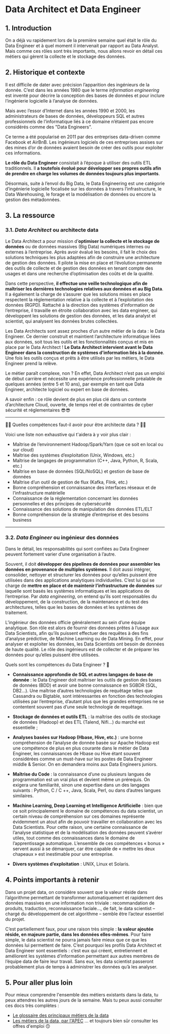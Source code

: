 # Data Architect et Data Engineer

## 1. Introduction
On a déjà vu rapidement lors de la première semaine quel était le rôle du Data Engineer et à quel moment il intervenait par rapport au Data Analyst. Mais comme ces rôles sont très importants, nous allons revoir en détail ces métiers qui gèrent la collecte et le stockage des données.

## 2. Historique et contexte
Il est difficile de dater avec précision l’apparition des ingénieurs de la donnée. C’est dans les années 1980 que le terme  *information engineering* est inventé pour décrire la conception des bases de données et pour inclure l’ingénierie logicielle à l’analyse de données.

Mais avec l’essor d’Internet dans les années 1990 et 2000, les administrateurs de bases de données, développeurs SQL et autres professionnels de l’informatique liés à ce domaine n’étaient pas encore considérés comme des "Data Engineers".

Ce terme a été popularisé en 2011 par des entreprises data-driven comme Facebook et AirBnB. Les ingénieurs logiciels de ces entreprises assises sur des mines d’or de données avaient besoin de créer des outils pour exploiter ces informations.

**Le rôle du Data Engineer** consistait à l’époque à utiliser des outils ETL traditionnels. Il **a toutefois évolué pour développer ses propres outils afin de prendre en charge les volumes de données toujours plus importants**.

Désormais, suite à l’envol du Big Data, le Data Engineering est une catégorie d’ingénierie logicielle focalisée sur les données à travers l’infrastructure, le Data Warehousing, le forage et la modélisation de données ou encore la gestion des métadonnées.

## 3. La ressource

### 3.1. *Data Architect* ou architecte data

Le Data Architect a pour mission d’**optimiser la collecte et le stockage de données** ou de données massives (Big Data) numériques internes ou externes à l’entreprise. Après avoir évalué les besoins, il fait le choix des solutions techniques les plus adaptées afin de construire une architecture de gestion des données. Il pilote la mise en place et l’évolution permanente des outils de collecte et de gestion des données en tenant compte des usages et dans une recherche d’optimisation des coûts et de la qualité. 

Dans cette perspective, **il effectue une veille technologique afin de maîtriser les dernières technologies relatives aux données et au Big Data**. Il a également la charge de s’assurer que les solutions mises en place respectent la réglementation relative à la collecte et à l’exploitation des données (RGPD). Rattaché à la direction des systèmes d’information de l’entreprise, il travaille en étroite collaboration avec les data engineer, qui développent les solutions de gestion des données, et les data analyst et scientist, qui analysent les données brutes collectées.

Les Data Architects sont assez proches d’un autre métier de la data : le Data Engineer. Ce dernier construit et maintient l’architecture informatique liées aux données, soit tous les outils et les fonctionnalités conçus et mis en place par le Data Architect ! **Le Data Architect intervient avant le Data Engineer dans la construction de systèmes d’information liés à la donnée**. Une fois les outils conçus et prêts à être utilisés par les métiers, le Data Engineer prend la relève.

Le métier paraît complexe, non ? En effet, Data Architect n’est pas un emploi de début carrière et nécessite une expérience professionnelle préalable de quelques années (entre 5 et 10 ans), par exemple en tant que Data Engineer, architecte logiciel ou expert en base de données.

A savoir enfin : ce rôle devient de plus en plus clé dans un contexte d’architecture Cloud, ouverte, de temps réel et de contraintes de cyber sécurité et réglementaires 😎😎

___

🤔🤔 Quelles compétences faut-il avoir pour être architecte data ? 🤔🤔

Voici une liste non exhaustive qui t'aidera à y voir plus clair : 
- Maîtrise de l’environnement Hadoop/Spark/Yarn (que ce soit en local ou sur cloud) 
- Maîtrise des systèmes d’exploitation (Unix, Windows, etc.) 
- Maîtrise de langages de programmation (C++, Java, Python, R, Scala, etc.) 
- Maîtrise en base de données (SQL/NoSQL) et gestion de base de données 
- Maîtrise d’un outil de gestion de flux (Kafka, Flink, etc.)  
- Bonne compréhension et connaissance des interfaces réseaux et de l’infrastructure matérielle  
- Connaissance de la réglementation concernant les données personnelles et des principes de cybersécurité  
- Connaissance des solutions de manipulation des données ETL/ELT  
- Bonne compréhension de la stratégie d’entreprise et des besoins business

___

### 3.2. *Data Engineer* ou ingénieur des données

Dans le détail, les responsabilités qui sont confiées au Data Engineer peuvent fortement varier d’une organisation à l’autre. 

Souvent, il doit **développer des pipelines de données pour assembler les données en provenance de multiples systèmes**. Il doit aussi intégrer, consolider, nettoyer et structurer les données pour qu’elles puissent être utilisées dans des applications analytiques individuelles. C’est lui qui se charge de **mettre en place et de maintenir l’infrastructure de données** sur laquelle sont basés les systèmes informatiques et les applications de l’entreprise. Par *data engineering*, on entend qu’ils sont responsables du développement, de la construction, de la maintenance et du test des architectures, telles que les bases de données et les systèmes de traitement.

L’ingénieur des données officie généralement au sein d’une équipe analytique. Son rôle est alors de fournir des données prêtes à l’usage aux Data Scientists, afin qu’ils puissent effectuer des requêtes à des fins d’analyse prédictive, de Machine Learning ou de Data Mining. En effet, pour analyser et exploiter les données, les Data Scientists ont besoin de données de haute qualité. Le rôle des ingénieurs est de collecter et de préparer les données pour qu’elles puissent être utilisées.

Quels sont les compétences du Data Engineer ? 🤠

- **Connaissance approfondie de SQL et autres langages de base de donnée** : le Data Engineer doit maîtriser les outils de gestion des bases de données (BDD) et avoir une bonne connaissance en SGBDR (SQL, DB2…). Une maîtrise d’autres technologies de requêtage telles que Cassandra ou Bigtable, sont intéressantes en fonction des technologies utilisées par l’entreprise, d’autant plus que les grandes entreprises ne se contentent souvent pas d’une seule technologie de requêtage.

- **Stockage de données et outils ETL** : la maîtrise des outils de stockage de données (Hadoop) et des ETL (Talend, Nifi…) du marché est essentielle ;

- **Analyses basées sur Hadoop (Hbase, Hive, etc.)** : une bonne compréhension de l’analyse de donnée basée sur Apache Hadoop est une compétence de plus en plus courante dans le métier de Data Engineer, les connaissances de Hbase ou Hive étant souvent considérées comme un must-have sur les postes de Data Engineer middle & Senior. On en demandera moins aux Data Engineers juniors.

- **Maîtrise du Code** : la connaissance d’une ou plusieurs langues de programmation est un vrai plus et devient même un prérequis. On exigera une familiarité, sinon une expertise dans un des langages suivants : Python, C / C ++, Java, Scala, Perl, ou dans d’autres langues similaires.

- **Machine Learning, Deep Learning et Intelligence Artificielle** : bien que ce soit principalement le domaine de compétences du data scientist, un certain niveau de compréhension sur ces domaines représente évidemment un atout afin de pouvoir travailler en collaboration avec les Data Scientists. Pour cette raison, une certaine connaissance de l’analyse statistique et de la modélisation des données peuvent s’avérer utiles, tout comme des connaissances dans le domaine de l’apprentissage automatique. L’ensemble de ces compétences « bonus » servent aussi à se démarquer, car être capable de « mettre les deux chapeaux » est inestimable pour une entreprise.

- **Divers systèmes d’exploitation** : UNIX, Linux et Solaris.

## 4. Points importants à retenir
Dans un projet data, on considère souvent que la valeur réside dans l’algorithme permettant de transformer automatiquement et rapidement des données massives en une information non triviale : recommandation de produits, traduction, reconnaissance faciale…, de fait, le data scientist – chargé du développement de cet algorithme – semble être l’acteur essentiel du projet.

C’est partiellement faux, pour une raison très simple : **la valeur ajoutée réside, en majeure partie, dans les données elles-mêmes**. Pour faire simple, le data scientist ne pourra jamais faire mieux que ce que les données lui permettent de faire. C’est pourquoi les profils Data Architect et Data Engineer sont essentiels : c’est eux qui créent, entretiennent et améliorent les systèmes d’information permettant aux autres membres de l’équipe data de faire leur travail. Sans eux, les data scientist passeront probablement plus de temps à administrer les données qu’à les analyser.

## 5. Pour aller plus loin
Pour mieux comprendre l'ensemble des métiers existants dans la data, tu peux attendres les autres jours de la semaine. Mais tu peux aussi consulter ces docs très complètes :
- [Le glossaire des principaux métiers de la data](https://syntec-conseil.fr/wp-content/uploads/2020/09/Syntec-Conseil_Glossaire-des-principaux-m%C3%A9tiers-de-la-Data.pdf)
- [Les métiers de la data, par l'APEC](https://corporate.apec.fr/files/live/sites/corporate/files/Nos%20%C3%A9tudes/pdf/Les-metiers-de-la-data.pdf)
... et toujours bien sûr consulter les offres d'emploi 🙃
